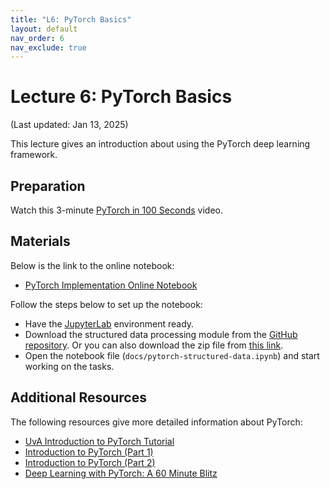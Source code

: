 ```yaml
---
title: "L6: PyTorch Basics"
layout: default
nav_order: 6
nav_exclude: true
---
```


# Lecture 6: PyTorch Basics

(Last updated: Jan 13, 2025)

This lecture gives an introduction about using the PyTorch deep learning framework.

## Preparation

Watch this 3-minute [PyTorch in 100 Seconds](https://www.youtube.com/watch?v=ORMx45xqWkA) video.

## Materials

Below is the link to the online notebook:
- [PyTorch Implementation Online Notebook](https://multix.io/structured-data-module/docs/pytorch-structured-data.html)

Follow the steps below to set up the notebook:
- Have the [JupyterLab](https://jupyter.org/install) environment ready.
- Download the structured data processing module from the [GitHub repository](https://github.com/MultiX-Amsterdam/structured-data-module). Or you can also download the zip file from [this link](https://github.com/MultiX-Amsterdam/structured-data-module/archive/refs/heads/main.zip).
- Open the notebook file (`docs/pytorch-structured-data.ipynb`) and start working on the tasks.

## Additional Resources

The following resources give more detailed information about PyTorch:
- [UvA Introduction to PyTorch Tutorial](https://uvadlc-notebooks.readthedocs.io/en/latest/tutorial_notebooks/tutorial2/Introduction_to_PyTorch.html)
- [Introduction to PyTorch (Part 1)](https://www.youtube.com/watch?v=wnKZZgFQY-E)
- [Introduction to PyTorch (Part 2)](https://www.youtube.com/watch?v=schbjeU5X2g)
- [Deep Learning with PyTorch: A 60 Minute Blitz](https://pytorch.org/tutorials/beginner/deep_learning_60min_blitz.html)
